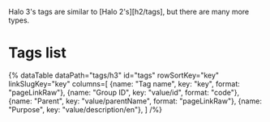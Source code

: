 Halo 3's tags are similar to [Halo 2's][h2/tags], but there are many more types.

# Tags list

{% dataTable
  dataPath="tags/h3"
  id="tags"
  rowSortKey="key"
  linkSlugKey="key"
  columns=[
    {name: "Tag name", key: "key", format: "pageLinkRaw"},
    {name: "Group ID", key: "value/id", format: "code"},
    {name: "Parent", key: "value/parentName", format: "pageLinkRaw"},
    {name: "Purpose", key: "value/description/en"},
  ]
/%}

